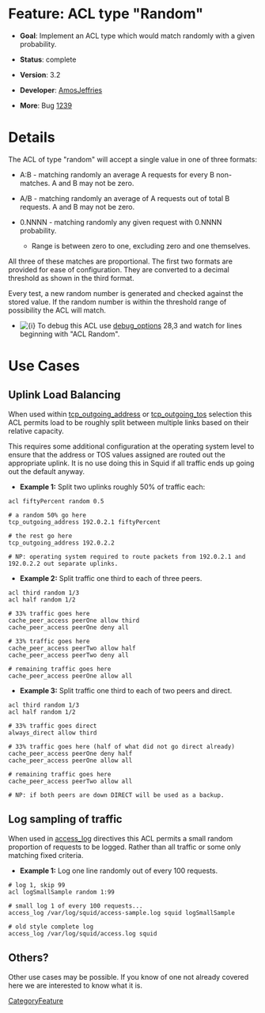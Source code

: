 # Feature: ACL type "Random"

  - **Goal**: Implement an ACL type which would match randomly with a
    given probability.

  - **Status**: complete

  - **Version**: 3.2

  - **Developer**:
    [AmosJeffries](/AmosJeffries#)

  - **More**: Bug
    [1239](https://bugs.squid-cache.org/show_bug.cgi?id=1239#)

# Details

The ACL of type "random" will accept a single value in one of three
formats:

  - A:B - matching randomly an average A requests for every B
    non-matches. A and B may not be zero.

  - A/B - matching randomly an average of A requests out of total B
    requests. A and B may not be zero.

  - 0.NNNN - matching randomly any given request with 0.NNNN
    probability.
    
      - Range is between zero to one, excluding zero and one themselves.

All three of these matches are proportional. The first two formats are
provided for ease of configuration. They are converted to a decimal
threshold as shown in the third format.

Every test, a new random number is generated and checked against the
stored value. If the random number is within the threshold range of
possibility the ACL will match.

  - ![{i}](https://wiki.squid-cache.org/wiki/squidtheme/img/icon-info.png)
    To debug this ACL use
    [debug\_options](http://www.squid-cache.org/Doc/config/debug_options#)
    28,3 and watch for lines beginning with "ACL Random".

# Use Cases

## Uplink Load Balancing

When used within
[tcp\_outgoing\_address](http://www.squid-cache.org/Doc/config/tcp_outgoing_address#)
or
[tcp\_outgoing\_tos](http://www.squid-cache.org/Doc/config/tcp_outgoing_tos#)
selection this ACL permits load to be roughly split between multiple
links based on their relative capacity.

This requires some additional configuration at the operating system
level to ensure that the address or TOS values assigned are routed out
the appropriate uplink. It is no use doing this in Squid if all traffic
ends up going out the default anyway.

  - **Example 1:** Split two uplinks roughly 50% of traffic each:

<!-- end list -->

    acl fiftyPercent random 0.5
    
    # a random 50% go here
    tcp_outgoing_address 192.0.2.1 fiftyPercent
    
    # the rest go here
    tcp_outgoing_address 192.0.2.2
    
    # NP: operating system required to route packets from 192.0.2.1 and 192.0.2.2 out separate uplinks.

  - **Example 2:** Split traffic one third to each of three peers.

<!-- end list -->

    acl third random 1/3
    acl half random 1/2
    
    # 33% traffic goes here
    cache_peer_access peerOne allow third
    cache_peer_access peerOne deny all
    
    # 33% traffic goes here
    cache_peer_access peerTwo allow half
    cache_peer_access peerTwo deny all
    
    # remaining traffic goes here
    cache_peer_access peerOne allow all

  - **Example 3:** Split traffic one third to each of two peers and
    direct.

<!-- end list -->

    acl third random 1/3
    acl half random 1/2
    
    # 33% traffic goes direct
    always_direct allow third
    
    # 33% traffic goes here (half of what did not go direct already)
    cache_peer_access peerOne deny half
    cache_peer_access peerOne allow all
    
    # remaining traffic goes here
    cache_peer_access peerTwo allow all
    
    # NP: if both peers are down DIRECT will be used as a backup.

## Log sampling of traffic

When used in
[access\_log](http://www.squid-cache.org/Doc/config/access_log#)
directives this ACL permits a small random proportion of requests to be
logged. Rather than all traffic or some only matching fixed criteria.

  - **Example 1:** Log one line randomly out of every 100 requests.

<!-- end list -->

    # log 1, skip 99
    acl logSmallSample random 1:99
    
    # small log 1 of every 100 requests...
    access_log /var/log/squid/access-sample.log squid logSmallSample
    
    # old style complete log
    access_log /var/log/squid/access.log squid

## Others?

Other use cases may be possible. If you know of one not already covered
here we are interested to know what it is.

[CategoryFeature](/CategoryFeature#)

